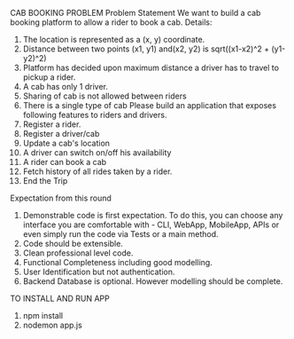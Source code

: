 CAB BOOKING PROBLEM
Problem Statement
We want to build a cab booking platform to allow a rider to book a cab.
Details:

1. The location is represented as a (x, y) coordinate.
2. Distance between two points (x1, y1) and(x2, y2) is sqrt((x1-x2)^2 + (y1-y2)^2)
3. Platform has decided upon maximum distance a driver has to travel to pickup a rider.
4. A cab has only 1 driver.
5. Sharing of cab is not allowed between riders
6. There is a single type of cab
   Please build an application that exposes following features to riders and drivers.
7. Register a rider.
8. Register a driver/cab
9. Update a cab's location
10. A driver can switch on/off his availability
11. A rider can book a cab
12. Fetch history of all rides taken by a rider.
13. End the Trip

Expectation from this round

1. Demonstrable code is first expectation. To do this, you can choose any interface you
   are comfortable with - CLI, WebApp, MobileApp, APIs or even simply run the code
   via Tests or a main method.
2. Code should be extensible.
3. Clean professional level code.
4. Functional Completeness including good modelling.
5. User Identification but not authentication.
6. Backend Database is optional. However modelling should be complete.

TO INSTALL AND RUN APP

1. npm install
2. nodemon app.js
